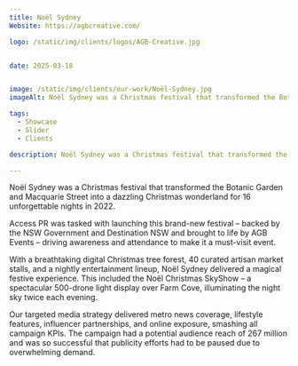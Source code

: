 ```yaml
---
title: Noël Sydney
Website: https://agbcreative.com/

logo: /static/img/clients/logos/AGB-Creative.jpg


date: 2025-03-18


image: /static/img/clients/our-work/Noël-Sydney.jpg
imageAlt: Noël Sydney was a Christmas festival that transformed the Botanic Garden and Macquarie Street into a dazzling Christmas wonderland for 16 unforgettable nights in 2022.

tags:
  - Showcase
  - Slider
  - Clients

description: Noël Sydney was a Christmas festival that transformed the Botanic Garden and Macquarie Street into a dazzling Christmas wonderland for 16 unforgettable nights in 2022.

---
```


Noël Sydney was a Christmas festival that transformed the Botanic Garden and Macquarie Street into a dazzling Christmas wonderland for 16 unforgettable nights in 2022.

Access PR was tasked with launching this brand-new festival – backed by the NSW Government and Destination NSW and brought to life by AGB Events – driving awareness and attendance to make it a must-visit event.

With a breathtaking digital Christmas tree forest, 40 curated artisan market stalls, and a nightly entertainment lineup, Noël Sydney delivered a magical festive experience. This included the Noël Christmas SkyShow – a spectacular 500-drone light display over Farm Cove, illuminating the night sky twice each evening.

Our targeted media strategy delivered metro news coverage, lifestyle features, influencer partnerships, and online exposure, smashing all campaign KPIs. The campaign had a potential audience reach of 267 million and was so successful that publicity efforts had to be paused due to overwhelming demand.

